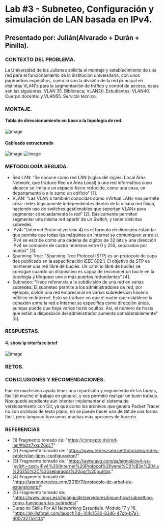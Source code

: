 # Lab #3 - Subneteo, Configuración y simulación de LAN basada en IPv4.

## Presentado por: Julián(Alvarado + Durán + Pinilla).

### CONTEXTO DEL PROBLEMA.
La Universidad de los Julianes solicita el montaje y establecimiento de una red para el funcionamiento de la institución universitaria, con unos parámetros específios, como lo son la división de la red principal en distintas VLAN's para la segmentación de tráfico y control de acceso, estas son las siguientes: VLAN 35. Biblioteca; VLAN20. Estudiantes; VLAN40. Cuerpo docente: y VLAN55. Servicio técnico.

### MONTAJE.

#### Tabla de direccionamiento en base a la topología de red.
![image](https://user-images.githubusercontent.com/64561271/236713817-83a2477a-6888-4633-b49d-52c06f0a0dec.png)

#### Cableado estructurado
![image](https://user-images.githubusercontent.com/64561271/236714182-a845e1fd-0849-407a-a388-a9f3353b0b0a.png)
![image](https://user-images.githubusercontent.com/64561271/236714240-31508c51-d655-4171-bdbc-a7eacbd28038.png)




### METODOLOGÍA SEGUIDA.

* Red LAN: "Se conoce como red LAN (siglas del inglés: Local Área Network, que traduce Red de Área Local) a una red informática cuyo alcance se limita a un espacio físico reducido, como una casa, un departamento o a lo sumo un edificio" [1].
* VLAN: "Las VLAN o también conocidas como «Virtual LAN» nos permite crear redes lógicamente independientes dentro de la misma red física, haciendo uso de switches gestionables que soportan VLANs para segmentar adecuadamente la red" [2]. Básicamente permiten segmentar una misma red apartir de un Switch, y tener distintas subredes.
* IPv4: "(Internet Protocol versión 4) es el formato de dirección estándar que permite que todas las máquinas en Internet se comuniquen entre sí. IPv4 se escribe como una cadena de dígitos de 32 bits y una dirección IPv4 se compone de cuatro números entre 0 y 255, separados por puntos" [3].
* Spanning Tree: "Spanning Tree Protocol (STP) es un protocolo de capa dos publicado en la especificación IEEE 802.1.
El objetivo de STP es mantener una red libre de bucles. Un camino libre de bucles se consigue cuando un dispositivo es capaz de reconocer un bucle en la topología y bloquear uno o más puertos redundantes" [4].
* Subneteo: "Hace referencia a la subdivisión de una red en varias subredes. El subneteo permite a los administradores de red, por ejemplo, dividir una red empresarial en varias subredes sin hacerlo público en Internet. Esto se traduce en que el router que establece la conexión entre la red e Internet se especifica como dirección única, aunque puede que haya varios hosts ocultos. Así, el número de hosts que están a disposición del administrador aumenta considerablemente" [5].

### RESPUESTAS.

#### 4. show ip interface brief

![image](https://user-images.githubusercontent.com/64561271/236714157-6e2d0677-59ca-4100-b3b8-d9c0f4076a75.png)


### RETOS.

### CONCLUSIONES Y RECOMENDACIONES.
Fue de muchísima ayuda tener una repartición y seguimiento de las tareas, facilitó mucho el trabajo en general, y nos permitió realizar un buen trabajo. Nos quedó pendiente aún intentar implementar el sistema de versionamiento con Git, ya que como los archivos que genera Packet Tracer no son archivos de texto plano, no se puede hacer uso de Git de una forma fácil, pero tampoco buscamos muchas más opciones de hacerlo.


### REFERENCIAS
* [1] Fragmento tomado de: "https://concepto.de/red-lan/#ixzz7xxuZ6gL7"
* [2] Fragmento tomado de: "https://www.redeszone.net/tutoriales/redes-cable/vlan-tipos-configuracion/"
* [3] Fragmento tomado de: "https://www.avg.com/es/signal/ipv4-vs-ipv6#:~:text=IPv4%20(Internet%20Protocol%20versi%C3%B3n%204,y%20255%2C%20separados%20por%20puntos."
* [4] Fragmento tomado de: "https://aprenderedes.com/2019/11/protocolo-de-arbol-de-extensionstp/"
* [5] Fragmento tomado de: "https://www.ionos.es/digitalguide/servidores/know-how/subnetting-como-funcionan-las-subredes/"
* Curso de Skills For All Networking Essentials. Módulo 17 y 18. "https://skillsforall.com/launch?id=104c1536-83d6-47db-b7a1-6007327b3134"
